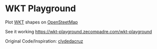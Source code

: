 # WKT Playground

Plot [WKT](https://en.wikipedia.org/wiki/Well-known_text) shapes on [OpenSteetMap](https://www.openstreetmap.org)

See it working https://wkt-playground.zecompadre.com/wkt-playground

Original Code/Inspiration: [clydedacruz](https://github.com/clydedacruz/openstreetmap-wkt-playground)
